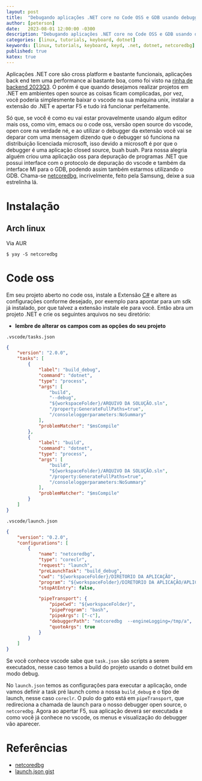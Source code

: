 ```yaml
---
layout: post
title:  "Debugando aplicações .NET core no Code OSS e GDB usando debugger open source"
author: [peterson]
date:   2023-08-01 12:00:00 -0300
description: "Debugando aplicações .NET core no Code OSS e GDB usando debugger open source"
categories: [linux, tutorials, keyboard, dotnet]
keywords: [linux, tutorials, keyboard, keyd, .net, dotnet, netcoredbg]
published: true
katex: true
---
```


Aplicações .NET core são cross platform e bastante funcionais, aplicações back end tem uma performance aí bastante boa, como foi visto na [rinha de backend 2023Q3](https://github.com/zanfranceschi/rinha-de-backend-2023-q3). O porém é que quando desejamos realizar projetos em .NET em ambientes open source as coisas ficam complicadas, por vez, você poderia simplesmente baixar o vscode na sua máquina unix, instalar a extensão do .NET e apertar F5 e tudo irá funcionar perfeitamente. 

Só que, se você é como eu vai estar provavelmente usando algum editor mais oss, como vim, emacs ou o code oss, versão open source do vscode, open core na verdade né, e ao utilizar o debugger da extensão você vai se deparar com uma mensagem dizendo que o debugger só funciona na distribuição licenciada microsoft, isso devido a microsoft é por que o debugger é uma aplicação closed source, buah buah. Para nossa alegria alguém criou uma aplicação oss para depuração de programas .NET que possui interface com o protocolo de depuração do vscode e também da interface MI para o GDB, podendo assim também estarmos utilizando o GDB. Chama-se [netcoredbg](https://github.com/Samsung/netcoredbg), incrivelmente, feito pela Samsung, deixe a sua estrelinha lá.

# Instalação

## Arch linux

Via AUR

```console
$ yay -S netcoredbg 
```

# Code oss

Em seu projeto aberto no code oss, instale a Extensão [C#](https://marketplace.visualstudio.com/items?itemName=ms-dotnettools.csharp) e altere as configurações conforme desejado, por exemplo para apontar para um sdk já instalado, por que talvez a extensão instale ele para você. Então abra um projeto .NET e crie os seguintes arquivos no seu diretório:

* **lembre de alterar os campos com as opções do seu projeto**

`.vscode/tasks.json`
```json
{
	"version": "2.0.0",
	"tasks": [
		{
			"label": "build_debug",
			"command": "dotnet",
			"type": "process",
			"args": [
				"build",
				"--debug",
				"${workspaceFolder}/ARQUIVO DA SOLUÇÃO.sln",
				"/property:GenerateFullPaths=true",
				"/consoleloggerparameters:NoSummary"
			],
			"problemMatcher": "$msCompile"
		},
		{
			"label": "build",
			"command": "dotnet",
			"type": "process",
			"args": [
				"build",
				"${workspaceFolder}/ARQUIVO DA SOLUÇÃO.sln",
				"/property:GenerateFullPaths=true",
				"/consoleloggerparameters:NoSummary"
			],
			"problemMatcher": "$msCompile"
		}
	]
}
```

`.vscode/launch.json`
```json
{
	"version": "0.2.0",
	"configurations": [
		{
			"name": "netcoredbg",
			"type": "coreclr",
			"request": "launch",
			"preLaunchTask": "build_debug",
			"cwd": "${workspaceFolder}/DIRETORIO DA APLICAÇÃO",
			"program": "${workspaceFolder}/DIRETORIO DA APLICAÇÃO/APLICAÇÃO.dll",
			"stopAtEntry": false,

			"pipeTransport": {
				"pipeCwd": "${workspaceFolder}",
				"pipeProgram": "bash",
				"pipeArgs": ["-c"],
				"debuggerPath": "netcoredbg  --engineLogging=/tmp/a",
				"quoteArgs": true
			}
		}
	]
}
```

Se você conhece vscode sabe que `task.json` são scripts a serem executados, nesse caso temos a build do projeto usando o dotnet build em modo debug.

No `launch.json` temos as configurações para executar a aplicação, onde vamos definir a task pré launch como a nossa `build_debug` e o tipo de launch, nesse caso `coreclr`. O pulo do gato está em `pipeTransport`, que redireciona a chamada de launch para o nosso debugger open source, o `netcoredbg`. Agora ao apertar F5, sua aplicação deverá ser executada e como você já conhece no vscode, os menus e visualização do debugger vão aparecer.

# Referências

* [netcoredbg](https://github.com/Samsung/netcoredbg)
* [launch.json gist](https://github.com/Samsung/netcoredbg/issues/39)
